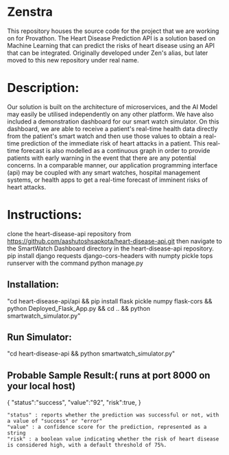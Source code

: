 # Zenstra
This repository houses the source code for the project that we are working on for Provathon. The Heart Disease Prediction API is a solution based on Machine Learning that can predict the risks of heart disease using an API that can be integrated. Originally developed under Zen's alias, but later moved to this new repository under real name.
# Description:
Our solution is built on the architecture of microservices, and the AI Model may easily be utilised independently on any other platform. We have also included a demonstration dashboard for our smart watch simulator. On this dashboard, we are able to receive a patient's real-time health data directly from the patient's smart watch and then use those values to obtain a real-time prediction of the immediate risk of heart attacks in a patient. This real-time forecast is also modelled as a continuous graph in order to provide patients with early warning in the event that there are any potential concerns.
In a comparable manner, our application programming interface (api) may be coupled with any smart watches, hospital management systems, or health apps to get a real-time forecast of imminent risks of heart attacks.


# Instructions:
clone the heart-disease-api repository from https://github.com/aashutoshsapkota/heart-disease-api.git then navigate to the SmartWatch Dashboard directory in the heart-disease-api repository.
pip install django requests django-cors-headers with numpty pickle tops
runserver with the command python manage.py


## Installation: 

"cd heart-disease-api/api && pip install flask pickle numpy flask-cors && python Deployed_Flask_App.py && cd .. && python smartwatch_simulator.py"

## Run Simulator: 
"cd heart-disease-api && python smartwatch_simulator.py"

## Probable Sample Result:( runs at port 8000 on your local host)

{
  "status":"success",
  "value":"92",
  "risk":true,
}


    "status" : reports whether the prediction was successful or not, with a value of "success" or "error"
    "value" : a confidence score for the prediction, represented as a string
    "risk" : a boolean value indicating whether the risk of heart disease is considered high, with a default threshold of 75%.
